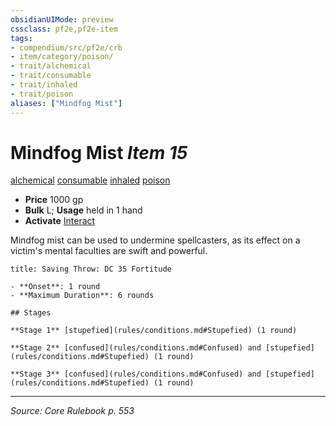 ```yaml
---
obsidianUIMode: preview
cssclass: pf2e,pf2e-item
tags:
- compendium/src/pf2e/crb
- item/category/poison/
- trait/alchemical
- trait/consumable
- trait/inhaled
- trait/poison
aliases: ["Mindfog Mist"]
---
```

# Mindfog Mist *Item 15*  
[alchemical](alchemical.md "Alchemical Item Trait")  [consumable](consumable.md "Consumable Item Trait")  [inhaled](inhaled.md "Inhaled Item Trait")  [poison](Reference/Rules/Traits/poison.md "Poison Effect Trait")  

- **Price** 1000 gp
- **Bulk** L; **Usage** held in 1 hand
- **Activate** [Interact](interact.md)

Mindfog mist can be used to undermine spellcasters, as its effect on a victim's mental faculties are swift and powerful.

```ad-inline-affliction
title: Saving Throw: DC 35 Fortitude

- **Onset**: 1 round
- **Maximum Duration**: 6 rounds

## Stages

**Stage 1** [stupefied](rules/conditions.md#Stupefied) (1 round)

**Stage 2** [confused](rules/conditions.md#Confused) and [stupefied](rules/conditions.md#Stupefied) (1 round)

**Stage 3** [confused](rules/conditions.md#Confused) and [stupefied](rules/conditions.md#Stupefied) (1 round)
```


---
*Source: Core Rulebook p. 553*